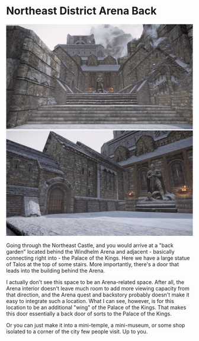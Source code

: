 # Northeast District Arena Back

![](/windhelm/pics/northeastarenabackgarden.png?raw=true "Garden behind Windhelm Arena")
![](/windhelm/pics/northeastarenabackdoor.png?raw=true "Door behind Windhelm Arena - this door feels more like it should be a back door to Palace of the Kings than the Arena itself.")

Going through the Northeast Castle, and you would arrive at a "back garden" located behind the Windhelm Arena and adjacent - basically connecting right into - the Palace of the Kings. Here we have a large statue of Talos at the top of some stairs. More importantly, there's a door that leads into the building behind the Arena.

I actually don't see this space to be an Arena-related space. After all, the Arena interior doesn't leave much room to add more viewing capacity from that direction, and the Arena quest and backstory probably doesn't make it easy to integrate such a location. What I can see, however, is for this location to be an additional "wing" of the Palace of the Kings. That makes this door essentially a back door of sorts to the Palace of the Kings.

Or you can just make it into a mini-temple, a mini-museum, or some shop isolated to a corner of the city few people visit. Up to you.